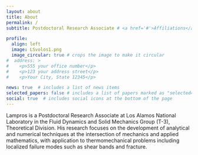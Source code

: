 ```yaml
---
layout: about
title: About
permalink: /
subtitle: Postdoctoral Research Associate # <a href='#'>Affiliations</a>. Address. Contacts. Moto. Etc.

profile:
  align: left
  image: LSvolos1.png
  image_circular: true # crops the image to make it circular
#  address: >
#    <p>555 your office number</p>
#    <p>123 your address street</p>
#    <p>Your City, State 12345</p>

news: true  # includes a list of news items
selected_papers: false # includes a list of papers marked as "selected={true}"
social: true  # includes social icons at the bottom of the page
---
```


Lampros is a Postdoctoral Research Associate at Los Alamos National Laboratory in the Fluid Dynamics and Solid Mechanics Group (T-3), Theoretical Division. His research focuses on the development of analytical and numerical techniques at the intersection of mechanics and applied mathematics, with application to thermomechanical problems including localized failure modes such as shear bands and fracture. 

[//]: #  "Write your biography here. Tell the world about yourself. Link to your favorite [subreddit](http://reddit.com). You can put a picture in, too. The code is already in, just name your picture `prof_pic.jpg` and put it in the `img/` folder.) "

[//]: #  "Put your address / P.O. box / other info right below your picture. You can also disable any these elements by editing `profile` property of the YAML header of your `_pages/about.md`. Edit `_bibliography/papers.bib` and Jekyll will render your [publications page](/al-folio/publications/) automatically."

[//]: #  "Link to your social media connections, too. This theme is set up to use [Font Awesome icons](http://fortawesome.github.io/Font-Awesome/) and [Academicons](https://jpswalsh.github.io/academicons/), like the ones below. Add your Facebook, Twitter, LinkedIn, Google Scholar, or just disable all of them."
